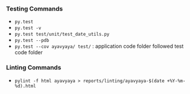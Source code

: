 ### Testing Commands
* `py.test`
* `py.test -v`
* `py.test test/unit/test_date_utils.py`
* `py.test --pdb`
* `py.test --cov ayavyaya/ test/` : application code folder followed test code folder

### Linting Commands
* `pylint -f html ayavyaya > reports/linting/ayavyaya-$(date +%Y-%m-%d).html`
